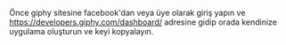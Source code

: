 Önce giphy sitesine facebook'dan veya üye olarak giriş yapın ve https://developers.giphy.com/dashboard/ adresine gidip orada kendinize uygulama oluşturun ve keyi kopyalayın.
